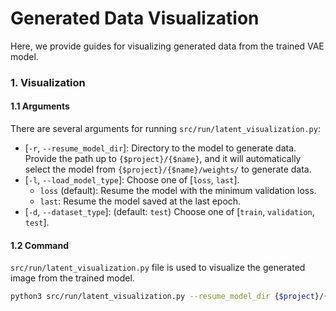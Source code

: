 # Generated Data Visualization
Here, we provide guides for visualizing generated data from the trained VAE model.

### 1. Visualization
#### 1.1 Arguments
There are several arguments for running `src/run/latent_visualization.py`:
* [`-r`, `--resume_model_dir`]: Directory to the model to generate data. Provide the path up to `{$project}/{$name}`, and it will automatically select the model from `{$project}/{$name}/weights/` to generate data.
* [`-l`, `--load_model_type`]: Choose one of [`loss`, `last`].
    * `loss` (default): Resume the model with the minimum validation loss.
    * `last`: Resume the model saved at the last epoch.
* [`-d`, `--dataset_type`]: (default: `test`) Choose one of [`train`, `validation`, `test`].


#### 1.2 Command
`src/run/latent_visualization.py` file is used to visualize the generated image from the trained model.
```bash
python3 src/run/latent_visualization.py --resume_model_dir {$project}/{$name}
```
